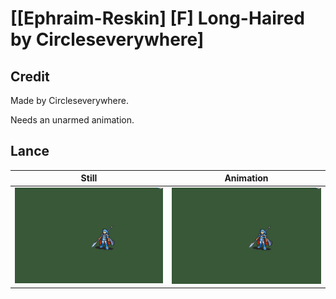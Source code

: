 # [\[Ephraim-Reskin\] \[F\] Long-Haired by Circleseverywhere]

## Credit

Made by Circleseverywhere.

Needs an unarmed animation.
	
## Lance

| Still | Animation |
| :---: | :-------: |
| ![Lance still](./Lance_000.png) | ![Lance animation](./Lance.gif) |
